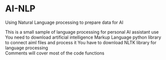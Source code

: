 # AI-NLP
Using Natural Language processing to prepare data for AI

This is a small sample of language processing for personal AI assistant use
You need to download artificial intelligence Markup Language python library to connect aiml files and process it 
You have to download NLTK library for language processing  
Comments will cover most of the code functions
